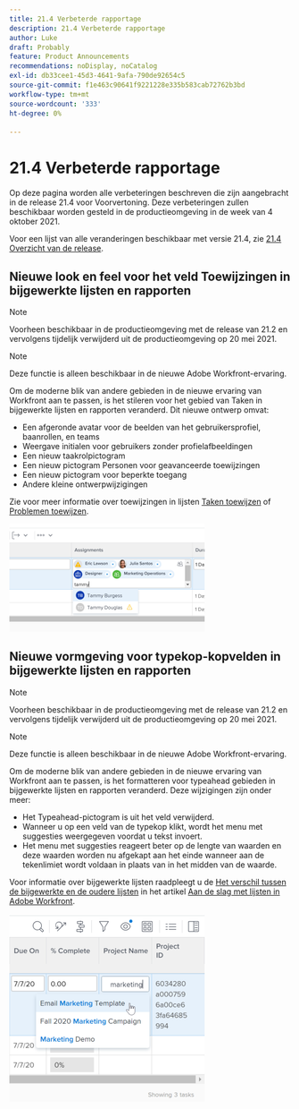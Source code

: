 ```yaml
---
title: 21.4 Verbeterde rapportage
description: 21.4 Verbeterde rapportage
author: Luke
draft: Probably
feature: Product Announcements
recommendations: noDisplay, noCatalog
exl-id: db33cee1-45d3-4641-9afa-790de92654c5
source-git-commit: f1e463c90641f9221228e335b583cab72762b3bd
workflow-type: tm+mt
source-wordcount: '333'
ht-degree: 0%

---
```


# 21.4 Verbeterde rapportage

Op deze pagina worden alle verbeteringen beschreven die zijn aangebracht in de release 21.4 voor Voorvertoning. Deze verbeteringen zullen beschikbaar worden gesteld in de productieomgeving in de week van 4 oktober 2021.

Voor een lijst van alle veranderingen beschikbaar met versie 21.4, zie [21.4 Overzicht van de release](../../../product-announcements/product-releases/21.4-release-activity/21-4-release-overview.md).

## Nieuwe look en feel voor het veld Toewijzingen in bijgewerkte lijsten en rapporten

>[!NOTE]
>
>Voorheen beschikbaar in de productieomgeving met de release van 21.2 en vervolgens tijdelijk verwijderd uit de productieomgeving op 20 mei 2021.

>[!NOTE]
>
>Deze functie is alleen beschikbaar in de nieuwe Adobe Workfront-ervaring.

Om de moderne blik van andere gebieden in de nieuwe ervaring van Workfront aan te passen, is het stileren voor het gebied van Taken in bijgewerkte lijsten en rapporten veranderd. Dit nieuwe ontwerp omvat:

* Een afgeronde avatar voor de beelden van het gebruikersprofiel, baanrollen, en teams
* Weergave initialen voor gebruikers zonder profielafbeeldingen
* Een nieuw taakrolpictogram
* Een nieuw pictogram Personen voor geavanceerde toewijzingen
* Een nieuw pictogram voor beperkte toegang
* Andere kleine ontwerpwijzigingen

Zie voor meer informatie over toewijzingen in lijsten [Taken toewijzen](../../../manage-work/tasks/assign-tasks/assign-tasks.md) of [Problemen toewijzen](../../../manage-work/issues/manage-issues/assign-issues.md).

![](assets/assignments-updates-350x193.png)

## Nieuwe vormgeving voor typekop-kopvelden in bijgewerkte lijsten en rapporten

>[!NOTE]
>
>Voorheen beschikbaar in de productieomgeving met de release van 21.2 en vervolgens tijdelijk verwijderd uit de productieomgeving op 20 mei 2021.

>[!NOTE]
>
>Deze functie is alleen beschikbaar in de nieuwe Adobe Workfront-ervaring.

Om de moderne blik van andere gebieden in de nieuwe ervaring van Workfront aan te passen, is het formatteren voor typeahead gebieden in bijgewerkte lijsten en rapporten veranderd. Deze wijzigingen zijn onder meer:

* Het Typeahead-pictogram is uit het veld verwijderd.
* Wanneer u op een veld van de typekop klikt, wordt het menu met suggesties weergegeven voordat u tekst invoert.
* Het menu met suggesties reageert beter op de lengte van waarden en deze waarden worden nu afgekapt aan het einde wanneer aan de tekenlimiet wordt voldaan in plaats van in het midden van de waarde.

Voor informatie over bijgewerkte lijsten raadpleegt u de [Het verschil tussen de bijgewerkte en de oudere lijsten](../../../workfront-basics/navigate-workfront/use-lists/view-items-in-a-list.md#updated) in het artikel [Aan de slag met lijsten in Adobe Workfront](../../../workfront-basics/navigate-workfront/use-lists/view-items-in-a-list.md).

![](assets/typeahead-updates-350x336.png)
